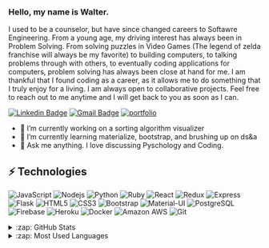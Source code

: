 ### Hello, my name is Walter.


I used to be a counselor, but have since changed careers to Softawre Engineering. From a young age, my driving interest has always been in Problem Solving. From solving puzzles in Video Games (The legend of zelda franchise will always be my favorite) to building computers, to talking problems through with others, to eventually coding applications for computers, problem solving has always been close at hand for me. I am thankful that I found coding as a career, as it allows me to do something that I truly enjoy for a living. I am always open to collaborative projects. Feel free to reach out to me anytime and I will get back to you as soon as I can.


[![Linkedin Badge](https://img.shields.io/badge/LinkedIn-0077B5?style=for-the-badge&logo=linkedin&logoColor=white)](https://www.linkedin.com/in/walter-hills-a52535205/)
[![Gmail Badge](https://img.shields.io/badge/-husseingeid@gmail.com-D14836?style=for-the-badge&logo=gmail&logoColor=white&link=mailto:walter.hills5@gmail.com)](mailto:walter.hills5@gmail.com)
[![portfolio](https://img.shields.io/badge/Personal_Portfolio-231F20?style=for-the-badge&logo=buffer&logoColor=white)](https://walterhills.dev/)

- 🔭 I’m currently working on a sorting algorithm visualizer
- 🌱 I’m currently learning materialize, bootstrap, and brushing up on ds&a
- 💬 Ask me anything. I love discussing Pyschology and Coding.

## ⚡ Technologies

![JavaScript](https://img.shields.io/badge/JavaScript-F7DF1E?style=for-the-badge&logo=javascript&logoColor=black)
![Nodejs](https://img.shields.io/badge/Node.js-43853D?style=for-the-badge&logo=node.js&logoColor=white)
![Python](https://img.shields.io/badge/Python-3776AB?style=for-the-badge&logo=python&logoColor=white)
![Ruby](https://img.shields.io/badge/Ruby-CC342D?style=for-the-badge&logo=ruby&logoColor=white)
![React](https://img.shields.io/badge/React-20232A?style=for-the-badge&logo=react&logoColor=61DAFB)
![Redux](https://img.shields.io/badge/Redux-593D88?style=for-the-badge&logo=redux&logoColor=white)
![Express](https://img.shields.io/badge/Express.js-000000?style=for-the-badge&logo=express&logoColor=white)
![Flask](https://img.shields.io/badge/Flask-000000?style=for-the-badge&logo=flask&logoColor=white)
![HTML5](https://img.shields.io/badge/HTML5-E34F26?style=for-the-badge&logo=html5&logoColor=white)
![CSS3](https://img.shields.io/badge/CSS3-1572B6?style=for-the-badge&logo=css3&logoColor=white)
![Bootstrap](	https://img.shields.io/badge/Bootstrap-563D7C?style=for-the-badge&logo=bootstrap&logoColor=white)
![Material-UI](https://img.shields.io/badge/Material--UI-0081CB?style=for-the-badge&logo=material-ui&logoColor=white)
![PostgreSQL](https://img.shields.io/badge/PostgreSQL-316192?style=for-the-badge&logo=postgresql&logoColor=white)
![Firebase](https://img.shields.io/badge/firebase-ffca28?style=for-the-badge&logo=firebase&logoColor=white)
![Heroku](https://img.shields.io/badge/Heroku-430098?style=for-the-badge&logo=heroku&logoColor=white)
![Docker](	https://img.shields.io/badge/Docker-2CA5E0?style=for-the-badge&logo=docker&logoColor=white)
![Amazon AWS](https://img.shields.io/badge/Amazon_AWS-232F3E?style=for-the-badge&logo=amazon-aws&logoColor=white)
![Git](https://img.shields.io/badge/Git-F05032?style=for-the-badge&logo=git&logoColor=white)

<details>
  <summary>:zap: GitHub Stats</summary>

  <img align="left" alt="Walter's GitHub Stats" src="https://github-readme-stats.vercel.app/api?username=w-the-v&show_icons=true&hide_border=true" />

</details>

<details>
  <summary>:zap: Most Used Languages</summary>

<img align="left" alt="Walter's GitHub Top Languages" src="https://github-readme-stats.vercel.app/api/top-langs/?username=w-the-v" />

</details>
